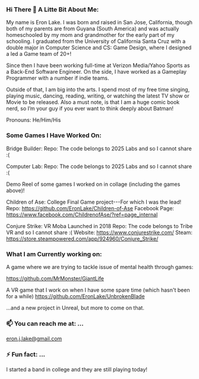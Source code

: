 ### Hi There 👋 A Litte Bit About Me:

My name is Eron Lake. I was born and raised in  San Jose, California, though both of my parents are from Guyana (South America) and was actually homeschooled by my mom and grandmother for the early part of my schooling. I graduated from the University of California Santa Cruz with a double major in Computer Science and CS: Game Design, where I designed a led a Game team of 20+! 

Since then I have been working full-time at Verizon Media/Yahoo Sports as a Back-End Software Engineer. On the side, I have worked as a Gameplay Programmer with a number if indie teams.

Outside of that, I am big into the arts. I spend most of my free time singing, playing music, dancing, reading, writing, or watching the latest TV show or Movie to be released. Also a must note, is that I am a huge comic book nerd, so I’m your guy if you ever want to think deeply about Batman!  

Pronouns: He/Him/His

### Some Games I Have Worked On:

Bridge Builder: 
Repo: The code belongs to 2025 Labs and so I cannot share :( 

Computer Lab: 
Repo: The code belongs to 2025 Labs and so I cannot share  :( 

Demo Reel of some games I worked on in collage (including the games above)! 

Children of Ase: College Final Game project---For which I was the lead!
Repo: https://github.com/EronLake/Children-of-Ase
Facebook Page: https://www.facebook.com/ChildrenofAse/?ref=page_internal

Conjure Strike: VR Moba Launched in 2018
Repo: The code belongs to Tribe VR and so I cannot share :( 
Website: https://www.conjurestrike.com/
Steam: https://store.steampowered.com/app/924960/Conjure_Strike/


### What I am Currently working on: 

A game where we are trying to tackle issue of mental health through games:

https://github.com/MrMonster/GiantLife


A VR game that I work on when I have some spare time (which hasn't been for a while)
https://github.com/EronLake/UnbrokenBlade


...and a new project in Unreal, but more to come on that. 


### 📫 You can reach me at: ...

eron.j.lake@gmail.com


### ⚡ Fun fact: ...

I started a band in college and they are still playing today! 
